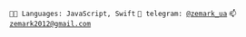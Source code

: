 <code>🧑‍💻 Languages: JavaScript, Swift</code>
<code>💬 telegram: [@zemark_ua](https://telegram.me/zemark_ua)</code>
<code>📫 [zemark2012@gmail.com](mailto:zemark2012@gmail.com)</code>
